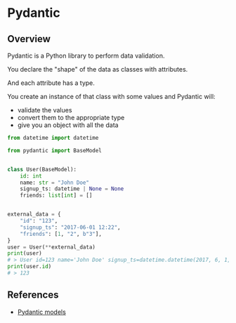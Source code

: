 # Pydantic

## Overview

Pydantic is a Python library to perform data validation.

You declare the "shape" of the data as classes with attributes.

And each attribute has a type.

You create an instance of that class with some values and Pydantic will:
- validate the values
- convert them to the appropriate type
- give you an object with all the data

```py
from datetime import datetime

from pydantic import BaseModel


class User(BaseModel):
    id: int
    name: str = "John Doe"
    signup_ts: datetime | None = None
    friends: list[int] = []


external_data = {
    "id": "123",
    "signup_ts": "2017-06-01 12:22",
    "friends": [1, "2", b"3"],
}
user = User(**external_data)
print(user)
# > User id=123 name='John Doe' signup_ts=datetime.datetime(2017, 6, 1, 12, 22) friends=[1, 2, 3]
print(user.id)
# > 123
```


## References

- [Pydantic models](https://fastapi.tiangolo.com/python-types/#pydantic-models)
